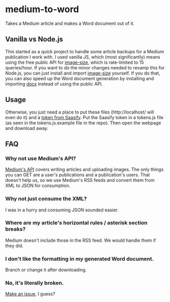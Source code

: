# medium-to-word
Takes a Medium article and makes a Word document out of it.

## Vanilla vs Node.js
This started as a quick project to handle some article backups for a Medium publication I work with. I used vanilla JS, which (most significantly) means using the free public API for [image-size](https://image-size.saasify.sh/docs#section/Quick-Start), which is rate-limited to 15 queries/hour. If you want to do the minor changes needed to revamp this for Node.js, you can just install and import [image-size](https://github.com/image-size/image-size) yourself. If you do that, you can also speed up the Word document generation by installing and importing [docx](https://github.com/dolanmiu/docx) instead of using the public API.

## Usage
Otherwise, you just need a place to put these files (http://localhost/ will even do it) and a [token from Saasify](https://image-size.saasify.sh/pricing). Put the Saasify token in a tokens.js file (as seen in the tokens.js.example file in the repo). Then open the webpage and download away.

## FAQ
### Why not use Medium's API?
[Medium's API](https://github.com/Medium/medium-api-docs) covers writing articles and uploading images. The only things you can GET are a user's publications and a publication's users. That doesn't help us, so we use Medium's RSS feeds and convert them from XML to JSON for consumption.

### Why not just consume the XML?
I was in a hurry and consuming JSON sounded easier.

### Where are my article's horizontal rules / asterisk section breaks?
Medium doesn't include those in the RSS feed. We would handle them if they did.

### I don't like the formatting in my generated Word document.
Branch or change it after downloading.

### No, it's literally broken.
[Make an issue](https://github.com/VersorVerbi/medium-to-word/issues/new/choose), I guess?
